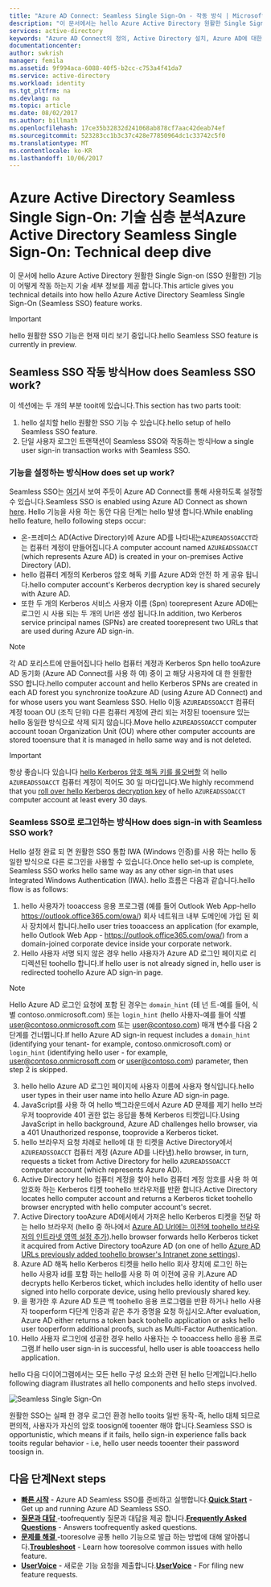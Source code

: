 ```yaml
---
title: "Azure AD Connect: Seamless Single Sign-On - 작동 방식 | Microsoft Docs"
description: "이 문서에서는 hello Azure Active Directory 원활한 Single Sign-on 기능이 어떻게 작동 하는지 설명 합니다."
services: active-directory
keywords: "Azure AD Connect의 정의, Active Directory 설치, Azure AD에 대한 필수 구성 요소, SSO, Single Sign-on"
documentationcenter: 
author: swkrish
manager: femila
ms.assetid: 9f994aca-6088-40f5-b2cc-c753a4f41da7
ms.service: active-directory
ms.workload: identity
ms.tgt_pltfrm: na
ms.devlang: na
ms.topic: article
ms.date: 08/02/2017
ms.author: billmath
ms.openlocfilehash: 17ce35b32832d241068ab878cf7aac42deab74ef
ms.sourcegitcommit: 523283cc1b3c37c428e77850964dc1c33742c5f0
ms.translationtype: MT
ms.contentlocale: ko-KR
ms.lasthandoff: 10/06/2017
---
```

# <a name="azure-active-directory-seamless-single-sign-on-technical-deep-dive"></a><span data-ttu-id="93c3e-104">Azure Active Directory Seamless Single Sign-On: 기술 심층 분석</span><span class="sxs-lookup"><span data-stu-id="93c3e-104">Azure Active Directory Seamless Single Sign-On: Technical deep dive</span></span>

<span data-ttu-id="93c3e-105">이 문서에 hello Azure Active Directory 원활한 Single Sign-on (SSO 원활한) 기능이 어떻게 작동 하는지 기술 세부 정보를 제공 합니다.</span><span class="sxs-lookup"><span data-stu-id="93c3e-105">This article gives you technical details into how hello Azure Active Directory Seamless Single Sign-On (Seamless SSO) feature works.</span></span>

>[!IMPORTANT]
><span data-ttu-id="93c3e-106">hello 원활한 SSO 기능은 현재 미리 보기 중입니다.</span><span class="sxs-lookup"><span data-stu-id="93c3e-106">hello Seamless SSO feature is currently in preview.</span></span>

## <a name="how-does-seamless-sso-work"></a><span data-ttu-id="93c3e-107">Seamless SSO 작동 방식</span><span class="sxs-lookup"><span data-stu-id="93c3e-107">How does Seamless SSO work?</span></span>

<span data-ttu-id="93c3e-108">이 섹션에는 두 개의 부분 tooit에 있습니다.</span><span class="sxs-lookup"><span data-stu-id="93c3e-108">This section has two parts tooit:</span></span>
1. <span data-ttu-id="93c3e-109">hello 설치할 hello 원활한 SSO 기능 수 있습니다.</span><span class="sxs-lookup"><span data-stu-id="93c3e-109">hello setup of hello Seamless SSO feature.</span></span>
2. <span data-ttu-id="93c3e-110">단일 사용자 로그인 트랜잭션이 Seamless SSO와 작동하는 방식</span><span class="sxs-lookup"><span data-stu-id="93c3e-110">How a single user sign-in transaction works with Seamless SSO.</span></span>

### <a name="how-does-set-up-work"></a><span data-ttu-id="93c3e-111">기능을 설정하는 방식</span><span class="sxs-lookup"><span data-stu-id="93c3e-111">How does set up work?</span></span>

<span data-ttu-id="93c3e-112">Seamless SSO는 [여기](active-directory-aadconnect-sso-quick-start.md)서 보여 주듯이 Azure AD Connect를 통해 사용하도록 설정할 수 있습니다.</span><span class="sxs-lookup"><span data-stu-id="93c3e-112">Seamless SSO is enabled using Azure AD Connect as shown [here](active-directory-aadconnect-sso-quick-start.md).</span></span> <span data-ttu-id="93c3e-113">Hello 기능을 사용 하는 동안 다음 단계는 hello 발생 합니다.</span><span class="sxs-lookup"><span data-stu-id="93c3e-113">While enabling hello feature, hello following steps occur:</span></span>
- <span data-ttu-id="93c3e-114">온-프레미스 AD(Active Directory)에 Azure AD를 나타내는`AZUREADSSOACCT`라는 컴퓨터 계정이 만들어집니다.</span><span class="sxs-lookup"><span data-stu-id="93c3e-114">A computer account named `AZUREADSSOACCT` (which represents Azure AD) is created in your on-premises Active Directory (AD).</span></span>
- <span data-ttu-id="93c3e-115">hello 컴퓨터 계정의 Kerberos 암호 해독 키를 Azure AD와 안전 하 게 공유 됩니다.</span><span class="sxs-lookup"><span data-stu-id="93c3e-115">hello computer account's Kerberos decryption key is shared securely with Azure AD.</span></span>
- <span data-ttu-id="93c3e-116">또한 두 개의 Kerberos 서비스 사용자 이름 (Spn) toorepresent Azure AD에는 로그인 시 사용 되는 두 개의 Url은 생성 됩니다.</span><span class="sxs-lookup"><span data-stu-id="93c3e-116">In addition, two Kerberos service principal names (SPNs) are created toorepresent two URLs that are used during Azure AD sign-in.</span></span>

>[!NOTE]
> <span data-ttu-id="93c3e-117">각 AD 포리스트에 만들어집니다 hello 컴퓨터 계정과 Kerberos Spn hello tooAzure AD 동기화 (Azure AD Connect를 사용 하 여) 중이 고 해당 사용자에 대 한 원활한 SSO 합니다.</span><span class="sxs-lookup"><span data-stu-id="93c3e-117">hello computer account and hello Kerberos SPNs are created in each AD forest you synchronize tooAzure AD (using Azure AD Connect) and for whose users you want Seamless SSO.</span></span> <span data-ttu-id="93c3e-118">Hello 이동 `AZUREADSSOACCT` 컴퓨터 계정 tooan OU (조직 단위) 다른 컴퓨터 계정에 관리 되는 저장된 tooensure 있는 hello 동일한 방식으로 삭제 되지 않습니다.</span><span class="sxs-lookup"><span data-stu-id="93c3e-118">Move hello `AZUREADSSOACCT` computer account tooan Organization Unit (OU) where other computer accounts are stored tooensure that it is managed in hello same way and is not deleted.</span></span>

>[!IMPORTANT]
><span data-ttu-id="93c3e-119">항상 좋습니다 있습니다 [hello Kerberos 암호 해독 키를 롤오버할](active-directory-aadconnect-sso-faq.md#how-can-i-roll-over-the-kerberos-decryption-key-of-the-azureadssoacct-computer-account) 의 hello `AZUREADSSOACCT` 컴퓨터 계정이 적어도 30 일 마다입니다.</span><span class="sxs-lookup"><span data-stu-id="93c3e-119">We highly recommend that you [roll over hello Kerberos decryption key](active-directory-aadconnect-sso-faq.md#how-can-i-roll-over-the-kerberos-decryption-key-of-the-azureadssoacct-computer-account) of hello `AZUREADSSOACCT` computer account at least every 30 days.</span></span>

### <a name="how-does-sign-in-with-seamless-sso-work"></a><span data-ttu-id="93c3e-120">Seamless SSO로 로그인하는 방식</span><span class="sxs-lookup"><span data-stu-id="93c3e-120">How does sign-in with Seamless SSO work?</span></span>

<span data-ttu-id="93c3e-121">Hello 설정 완료 되 면 원활한 SSO 통합 IWA (Windows 인증)를 사용 하는 hello 동일한 방식으로 다른 로그인을 사용할 수 있습니다.</span><span class="sxs-lookup"><span data-stu-id="93c3e-121">Once hello set-up is complete, Seamless SSO works hello same way as any other sign-in that uses Integrated Windows Authentication (IWA).</span></span> <span data-ttu-id="93c3e-122">hello 흐름은 다음과 같습니다.</span><span class="sxs-lookup"><span data-stu-id="93c3e-122">hello flow is as follows:</span></span>

1. <span data-ttu-id="93c3e-123">hello 사용자가 tooaccess 응용 프로그램 (예를 들어 Outlook Web App-hello https://outlook.office365.com/owa/) 회사 네트워크 내부 도메인에 가입 된 회사 장치에서 합니다.</span><span class="sxs-lookup"><span data-stu-id="93c3e-123">hello user tries tooaccess an application (for example, hello Outlook Web App - https://outlook.office365.com/owa/) from a domain-joined corporate device inside your corporate network.</span></span>
2. <span data-ttu-id="93c3e-124">Hello 사용자 서명 되지 않은 경우 hello 사용자가 Azure AD 로그인 페이지로 리디렉션된 toohello 합니다.</span><span class="sxs-lookup"><span data-stu-id="93c3e-124">If hello user is not already signed in, hello user is redirected toohello Azure AD sign-in page.</span></span>

  >[!NOTE]
  ><span data-ttu-id="93c3e-125">Hello Azure AD 로그인 요청에 포함 된 경우는 `domain_hint` (테 넌 트-예를 들어, 식별 contoso.onmicrosoft.com) 또는 `login_hint` (hello 사용자-예를 들어 식별 user@contoso.onmicrosoft.com 또는 user@contoso.com) 매개 변수를 다음 2 단계를 건너뜁니다.</span><span class="sxs-lookup"><span data-stu-id="93c3e-125">If hello Azure AD sign-in request includes a `domain_hint` (identifying your tenant- for example, contoso.onmicrosoft.com) or `login_hint` (identifying hello user - for example, user@contoso.onmicrosoft.com or user@contoso.com) parameter, then step 2 is skipped.</span></span>

3. <span data-ttu-id="93c3e-126">hello hello Azure AD 로그인 페이지에 사용자 이름에 사용자 형식입니다.</span><span class="sxs-lookup"><span data-stu-id="93c3e-126">hello user types in their user name into hello Azure AD sign-in page.</span></span>
4. <span data-ttu-id="93c3e-127">JavaScript를 사용 하 여 hello 백그라운드에서 Azure AD 문제를 제기 hello 브라우저 tooprovide 401 권한 없는 응답을 통해 Kerberos 티켓입니다.</span><span class="sxs-lookup"><span data-stu-id="93c3e-127">Using JavaScript in hello background, Azure AD challenges hello browser, via a 401 Unauthorized response, tooprovide a Kerberos ticket.</span></span>
5. <span data-ttu-id="93c3e-128">hello 브라우저 요청 차례로 hello에 대 한 티켓을 Active Directory에서 `AZUREADSSOACCT` 컴퓨터 계정 (Azure AD를 나타냄).</span><span class="sxs-lookup"><span data-stu-id="93c3e-128">hello browser, in turn, requests a ticket from Active Directory for hello `AZUREADSSOACCT` computer account (which represents Azure AD).</span></span>
6. <span data-ttu-id="93c3e-129">Active Directory hello 컴퓨터 계정을 찾아 hello 컴퓨터 계정 암호를 사용 하 여 암호화 하는 Kerberos 티켓 toohello 브라우저를 반환 합니다.</span><span class="sxs-lookup"><span data-stu-id="93c3e-129">Active Directory locates hello computer account and returns a Kerberos ticket toohello browser encrypted with hello computer account's secret.</span></span>
7. <span data-ttu-id="93c3e-130">Active Directory tooAzure AD에서에서 가져온 hello Kerberos 티켓을 전달 하는 hello 브라우저 (hello 중 하나에서 [Azure AD Url에는 이전에 toohello 브라우저의 인트라넷 영역 설정 추가](active-directory-aadconnect-sso-quick-start.md#step-3-roll-out-the-feature)).</span><span class="sxs-lookup"><span data-stu-id="93c3e-130">hello browser forwards hello Kerberos ticket it acquired from Active Directory tooAzure AD (on one of hello [Azure AD URLs previously added toohello browser's Intranet zone settings](active-directory-aadconnect-sso-quick-start.md#step-3-roll-out-the-feature)).</span></span>
8. <span data-ttu-id="93c3e-131">Azure AD 해독 hello Kerberos 티켓을 hello hello 회사 장치에 로그인 하는 hello 사용자 id를 포함 하는 hello를 사용 하 여 이전에 공유 키.</span><span class="sxs-lookup"><span data-stu-id="93c3e-131">Azure AD decrypts hello Kerberos ticket, which includes hello identity of hello user signed into hello corporate device, using hello previously shared key.</span></span>
9. <span data-ttu-id="93c3e-132">을 평가한 후 Azure AD 토큰 백 toohello 응용 프로그램을 반환 하거나 hello 사용자 tooperform 다단계 인증과 같은 추가 증명을 요청 하십시오.</span><span class="sxs-lookup"><span data-stu-id="93c3e-132">After evaluation, Azure AD either returns a token back toohello application or asks hello user tooperform additional proofs, such as Multi-Factor Authentication.</span></span>
10. <span data-ttu-id="93c3e-133">Hello 사용자 로그인에 성공한 경우 hello 사용자는 수 tooaccess hello 응용 프로그램.</span><span class="sxs-lookup"><span data-stu-id="93c3e-133">If hello user sign-in is successful, hello user is able tooaccess hello application.</span></span>

<span data-ttu-id="93c3e-134">hello 다음 다이어그램에서는 모든 hello 구성 요소와 관련 된 hello 단계입니다.</span><span class="sxs-lookup"><span data-stu-id="93c3e-134">hello following diagram illustrates all hello components and hello steps involved.</span></span>

![Seamless Single Sign-On](./media/active-directory-aadconnect-sso/sso2.png)

<span data-ttu-id="93c3e-136">원활한 SSO는 실패 한 경우 로그인 환경 hello tooits 일반 동작-즉, hello 대체 되므로 편의적, 사용자가 자신의 암호 toosign에 tooenter 해야 합니다.</span><span class="sxs-lookup"><span data-stu-id="93c3e-136">Seamless SSO is opportunistic, which means if it fails, hello sign-in experience falls back tooits regular behavior - i.e, hello user needs tooenter their password toosign in.</span></span>

## <a name="next-steps"></a><span data-ttu-id="93c3e-137">다음 단계</span><span class="sxs-lookup"><span data-stu-id="93c3e-137">Next steps</span></span>

- <span data-ttu-id="93c3e-138">[**빠른 시작**](active-directory-aadconnect-sso-quick-start.md) - Azure AD Seamless SSO를 준비하고 실행합니다.</span><span class="sxs-lookup"><span data-stu-id="93c3e-138">[**Quick Start**](active-directory-aadconnect-sso-quick-start.md) - Get up and running Azure AD Seamless SSO.</span></span>
- <span data-ttu-id="93c3e-139">[**질문과 대답** ](active-directory-aadconnect-sso-faq.md) -toofrequently 질문과 대답을 제공 합니다.</span><span class="sxs-lookup"><span data-stu-id="93c3e-139">[**Frequently Asked Questions**](active-directory-aadconnect-sso-faq.md) - Answers toofrequently asked questions.</span></span>
- <span data-ttu-id="93c3e-140">[**문제를 해결** ](active-directory-aadconnect-troubleshoot-sso.md) -tooresolve 공통 hello 기능으로 발급 하는 방법에 대해 알아봅니다.</span><span class="sxs-lookup"><span data-stu-id="93c3e-140">[**Troubleshoot**](active-directory-aadconnect-troubleshoot-sso.md) - Learn how tooresolve common issues with hello feature.</span></span>
- <span data-ttu-id="93c3e-141">[**UserVoice**](https://feedback.azure.com/forums/169401-azure-active-directory/category/160611-directory-synchronization-aad-connect) - 새로운 기능 요청을 제출합니다.</span><span class="sxs-lookup"><span data-stu-id="93c3e-141">[**UserVoice**](https://feedback.azure.com/forums/169401-azure-active-directory/category/160611-directory-synchronization-aad-connect) - For filing new feature requests.</span></span>
